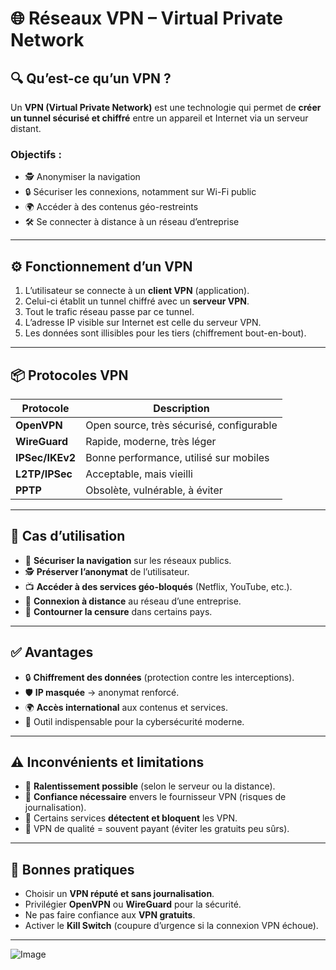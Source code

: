 # 🌐 Réseaux VPN – Virtual Private Network

## 🔍 Qu’est-ce qu’un VPN ?

Un **VPN (Virtual Private Network)** est une technologie qui permet de **créer un tunnel sécurisé et chiffré** entre un appareil et Internet via un serveur distant.

### Objectifs :
- 🕵️ Anonymiser la navigation
- 🔒 Sécuriser les connexions, notamment sur Wi-Fi public
- 🌍 Accéder à des contenus géo-restreints
- 🛠️ Se connecter à distance à un réseau d’entreprise

---

## ⚙️ Fonctionnement d’un VPN

1. L’utilisateur se connecte à un **client VPN** (application).
2. Celui-ci établit un tunnel chiffré avec un **serveur VPN**.
3. Tout le trafic réseau passe par ce tunnel.
4. L’adresse IP visible sur Internet est celle du serveur VPN.
5. Les données sont illisibles pour les tiers (chiffrement bout-en-bout).

---

## 📦 Protocoles VPN

| Protocole     | Description |
|---------------|-------------|
| **OpenVPN**   | Open source, très sécurisé, configurable |
| **WireGuard** | Rapide, moderne, très léger |
| **IPSec/IKEv2** | Bonne performance, utilisé sur mobiles |
| **L2TP/IPSec** | Acceptable, mais vieilli |
| **PPTP**      | Obsolète, vulnérable, à éviter |

---

## 🧰 Cas d’utilisation

- 🔐 **Sécuriser la navigation** sur les réseaux publics.
- 🕵️ **Préserver l’anonymat** de l’utilisateur.
- 📺 **Accéder à des services géo-bloqués** (Netflix, YouTube, etc.).
- 🏢 **Connexion à distance** au réseau d’une entreprise.
- 🧭 **Contourner la censure** dans certains pays.

---

## ✅ Avantages

- 🔒 **Chiffrement des données** (protection contre les interceptions).
- 🛡️ **IP masquée** → anonymat renforcé.
- 🌍 **Accès international** aux contenus et services.
- 🧰 Outil indispensable pour la cybersécurité moderne.

---

## ⚠️ Inconvénients et limitations

- 🐢 **Ralentissement possible** (selon le serveur ou la distance).
- 🤝 **Confiance nécessaire** envers le fournisseur VPN (risques de journalisation).
- 🚫 Certains services **détectent et bloquent** les VPN.
- 💸 VPN de qualité = souvent payant (éviter les gratuits peu sûrs).

---


## 🔐 Bonnes pratiques

- Choisir un **VPN réputé et sans journalisation**.
- Privilégier **OpenVPN** ou **WireGuard** pour la sécurité.
- Ne pas faire confiance aux **VPN gratuits**.
- Activer le **Kill Switch** (coupure d’urgence si la connexion VPN échoue).

---
![Image](https://github.com/user-attachments/assets/412e7770-7794-4024-b8d6-125aa105a760)

